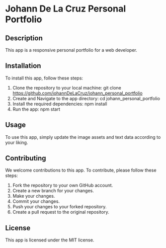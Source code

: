 # Johann De La Cruz Personal Portfolio

## Description

This app is a responsive personal portfolio for a web developer.

## Installation

To install this app, follow these steps:

1. Clone the repository to your local machine:
git clone https://github.com/johannDeLaCruz/johann_personal_portfolio
2. Create and Navigate to the app directory:
cd johann_personal_portfolio
3. Install the required dependencies:
npm install
4. Run the app:
npm start
## Usage

To use this app, simply update the image assets and text data according to your liking.

## Contributing

We welcome contributions to this app. To contribute, please follow these steps:

1. Fork the repository to your own GitHub account.
2. Create a new branch for your changes.
3. Make your changes.
4. Commit your changes.
5. Push your changes to your forked repository.
6. Create a pull request to the original repository.

## License

This app is licensed under the MIT license.